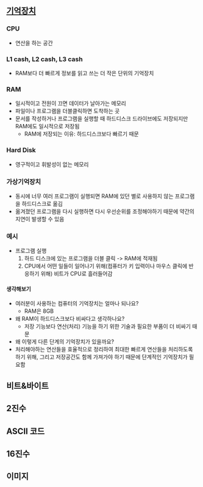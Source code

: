 ## [기억장치](https://www.edwith.org/cs50/lecture/22801?isDesc=false)
### CPU 
- 연산을 하는 공간
### L1 cash, L2 cash, L3 cash
- RAM보다 더 빠르게 정보를 읽고 쓰는 더 작은 단위의 기억장치
### RAM
  - 일시적이고 전원이 끄면 데이터가 날아가는 메모리   
  - 파일이나 프로그램을 더블클릭하면 도착하는 곳
  - 문서를 작성하거나 프로그램을 실행할 때 하드디스크 드라이브에도 
    저장되지만 RAM에도 일시적으로 저장됨
    - RAM에 저장되는 이유: 하드디스크보다 빠르기 때문
### Hard Disk
- 영구적이고 휘발성이 없는 메모리
### 가상기억장치
  - 동시에 너무 여러 프로그램이 실행되면 RAM에 있던 별로 사용하지 않는 프로그램을 하드디스크로 옮김
  - 옮겨졌던 프로그램을 다시 실행하면 다시 우선순위를 조정해야하기 때문에 약간의 지연이 발생할 수 있음
### 예시
- 프로그램 실행
  1. 하드 디스크에 있는 프로그램을 더블 클릭 -> RAM에 적재됨
  2. CPU에서 어떤 일들이 일어나기 위해(컴퓨터가 키 입력이나 마우스 클릭에 반응하기 위해) 비트가 CPU로 흘러들어감

#### 생각해보기
- 여러분이 사용하는 컴퓨터의 기억장치는 얼마나 되나요?
  - RAM은 8GB
- 왜 RAM이 하드디스크보다 비싸다고 생각하나요?
  - 저장 기능보다 연산(처리) 기능을 하기 위한 기술과 필요한 부품이 더 비싸기 때문 
-  왜 이렇게 다른 단계의 기억장치가 있을까요?
  - 처리해야하는 연산들을 효율적으로 정리하여 최대한 빠르게 연산들을 처리하도록 하기 위해, 그리고 저장공간도 함께 가져가야 하기 때문에 단계적인 기억장치가 필요함

## 비트&바이트

## 2진수

## ASCII 코드

## 16진수

## 이미지
